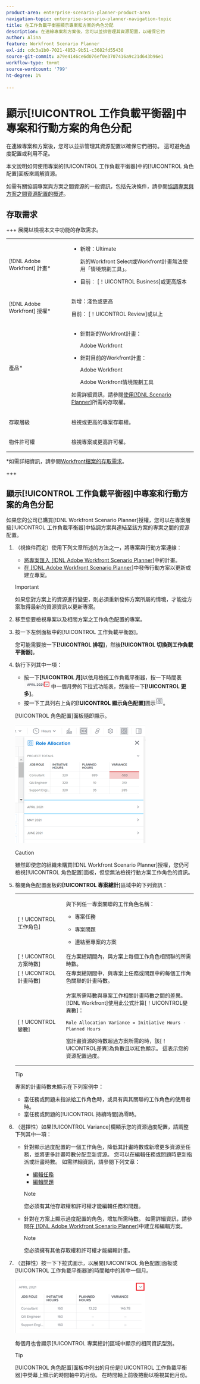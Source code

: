 ```yaml
---
product-area: enterprise-scenario-planner-product-area
navigation-topic: enterprise-scenario-planner-navigation-topic
title: 在工作負載平衡器顯示專案和方案的角色分配
description: 在連線專案和方案後，您可以並排管理其資源配置，以確保它們
author: Alina
feature: Workfront Scenario Planner
exl-id: cdc3a1b0-7021-4853-9b51-c3682fd55430
source-git-commit: a79e4146ce6d076ef0e3707416a9c21d643b96e1
workflow-type: tm+mt
source-wordcount: '799'
ht-degree: 1%

---
```


# 顯示[!UICONTROL 工作負載平衡器]中專案和行動方案的角色分配

<!--Audited: 07/2024-->

在連線專案和方案後，您可以並排管理其資源配置以確保它們相符。 這可避免過度配置或利用不足。

本文說明如何使用專案的[!UICONTROL 工作負載平衡器]中的[!UICONTROL 角色配置]面板來調解資源。

如需有關協調專案與方案之間資源的一般資訊，包括先決條件，請參閱[協調專案與方案之間資源配置的概述](../scenario-planner/overview-reconcile-allocations-between-projects-initiatives.md)。

## 存取需求

+++ 展開以檢視本文中功能的存取需求。

<table style="table-layout:auto"> 
 <col> 
 <col> 
 <tbody> 
  <tr> 
   <td> <p>[!DNL Adobe Workfront] 計畫*</p> </td> 
   <td> <ul></li>
   <li><p>新增：Ultimate </p></li>
   <p>新的Workfront Select或Workfront計畫無法使用「情境規劃工具」。 </p>
   <li><p>目前： [！UICONTROL Business]或更高版本</p></ul>
   </td> 
  </tr> 
  <tr> 
   <td> <p>[!DNL Adobe Workfront] 授權*</p> </td> 
   <td> <p>新增：淺色或更高</p> 
   <p>目前： [！UICONTROL Review]或以上</p> </td> 
  </tr> 
  <tr> 
   <td>產品* </td> 
   <td> <ul><li><p>針對新的Workfront計畫：</p><p> Adobe Workfront</li></p>
   <li><p>針對目前的Workfront計畫： </p>
   <p>Adobe Workfront</p> <p>Adobe Workfront情境規劃工具</p></li></ul>

<p>如需詳細資訊，請參閱<a href="../scenario-planner/access-needed-to-use-sp.md" class="MCXref xref">使用[!DNL Scenario Planner]</a>所需的存取權。 </p> </td> 
  </tr> 
  <tr data-mc-conditions=""> 
   <td>存取層級 </td> 
   <td> <p>檢視或更高的專案存取權。</p> </td> 
  </tr> 
  <tr data-mc-conditions=""> 
   <td> <p>物件許可權 </p> </td> 
   <td> <p> 檢視專案或更高許可權。</p> </td> 
  </tr> 
 </tbody> 
</table>

*如需詳細資訊，請參閱[Workfront檔案的存取需求](/help/quicksilver/administration-and-setup/add-users/access-levels-and-object-permissions/access-level-requirements-in-documentation.md)。

+++

## 顯示[!UICONTROL 工作負載平衡器]中專案和行動方案的角色分配

如果您的公司已購買[!DNL Workfront Scenario Planner]授權，您可以在專案層級[!UICONTROL 工作負載平衡器]中協調方案與連結至該方案的專案之間的資源配置。

1. （視條件而定）使用下列文章所述的方法之一，將專案與行動方案連線：

   * [將專案匯入 [!DNL Adobe Workfront Scenario Planner]](import-projects-to-plans.md)中的計畫。
   * [在 [!DNL Adobe Workfront Scenario Planner]](publish-scenarios-update-projects.md)中發佈行動方案以更新或建立專案。

   >[!IMPORTANT]
   >
   >如果您對方案上的資源進行變更，則必須重新發佈方案所屬的情境，才能從方案取得最新的資源資訊以更新專案。

1. 移至您要檢視專案以及相關方案之工作角色配置的專案。
1. 按一下左側面板中的[!UICONTROL 工作負載平衡器]。

   您可能需要按一下&#x200B;**[!UICONTROL 排程]**，然後&#x200B;**[!UICONTROL 切換到工作負載平衡器]**。

1. 執行下列其中一項：

   * 按一下&#x200B;**[!UICONTROL 月]**&#x200B;以依月檢視工作負載平衡器，按一下時間表![](assets/drop-down-next-to-month-month-view-wb.png)中一個月旁的下拉式功能表，然後按一下&#x200B;**[!UICONTROL 更多]**。
   * 按一下工具列右上角的&#x200B;**[!UICONTROL 顯示角色配置]**&#x200B;圖示![](assets/show-role-allocation-icon.png)。

   [!UICONTROL 角色配置]面板隨即顯示。

   ![](assets/role-allocation-panel-months-collapsed-350x319.png)

   >[!CAUTION]
   >
   >雖然即使您的組織未購買[!DNL Workfront Scenario Planner]授權，您仍可檢視[!UICONTROL 角色配置]面板，但您無法檢視行動方案工作角色的資訊。

   <!--
   <p data-mc-conditions="QuicksilverOrClassic.Draft mode">(NOTE: ensure this step stays 5 to match the mention of it in the section below)</p>
   -->

1. 檢閱角色配置面板的&#x200B;**[!UICONTROL 專案總計]**&#x200B;區域中的下列資訊：

   <table style="table-layout:auto"> 
    <col> 
    <col> 
    <tbody> 
     <tr> 
      <td role="rowheader">[！UICONTROL工作角色]</td> 
      <td> <p>與下列任一專案關聯的工作角色名稱：</p> 
       <ul> 
        <li> <p>專案任務</p> </li> 
        <li> <p>專案問題</p> </li> 
        <li> <p>連結至專案的方案</p> </li> 
       </ul> </td> 
     </tr> 
     <tr> 
      <td role="rowheader">[！UICONTROL方案時數]</td> 
      <td>在方案總期間內，與方案上每個工作角色相關聯的所需時數。 </td> 
     </tr> 
     <tr> 
      <td role="rowheader">[！UICONTROL計畫時數]</td> 
      <td>在專案總期間中，與專案上任務或問題中的每個工作角色關聯的計畫時數。 </td> 
     </tr> 
     <tr> 
      <td role="rowheader">[！UICONTROL變數]</td> 
      <td> <p>方案所需時數與專案工作相關計畫時數之間的差異。 [!DNL Workfront]使用此公式計算[！UICONTROL變異數]：</p> <p><code>Role Allocation Variance = Initiative Hours - Planned Hours</code> </p> <p>當計畫資源的時數超過方案所需的時，該[！UICONTROL差異]為負數且以紅色顯示。 這表示您的資源配置過度。 </p> </td> 
     </tr> 
    </tbody> 
   </table>

   >[!TIP]
   >
   >專案的計畫時數未顯示在下列案例中：
   >
   >   
   >   
   >   * 當任務或問題未指派給工作角色時，或具有與其關聯的工作角色的使用者時。
   >   * 當任務或問題的[!UICONTROL 持續時間]為零時。
   >   
   >

1. （選擇性）如果[!UICONTROL Variance]欄顯示您的資源過度配置，請調整下列其中一項：

   * 針對顯示過度配置的一個工作角色，降低其計畫時數或新增更多資源至任務，並將更多計畫時數分配至新資源。 您可以在編輯任務或問題時更新指派或計畫時數。 如需詳細資訊，請參閱下列文章：

      * [編輯任務](../manage-work/tasks/manage-tasks/edit-tasks.md)
      * [編輯問題](../manage-work/issues/manage-issues/edit-issues.md)

     >[!NOTE]
     >
     >您必須有其他存取權和許可權才能編輯任務和問題。

   * 針對在方案上顯示過度配置的角色，增加所需時數。 如需詳細資訊，請參閱[在 [!DNL Adobe Workfront Scenario Planner]](create-and-edit-initiatives.md)中建立和編輯方案。

     >[!NOTE]
     >
     >您必須擁有其他存取權和許可權才能編輯計畫。

1. （選擇性）按一下下拉式圖示，以展開[!UICONTROL 角色配置]面板或[!UICONTROL 工作負載平衡器]的時間軸中的其中一個月。

   ![](assets/month-expanded-highlighted-role-allocation-panel-wb-350x145.png)

   每個月也會顯示[!UICONTROL 專案總計]區域中顯示的相同資訊型別。

   >[!TIP]
   >
   >[!UICONTROL 角色配置]面板中列出的月份是[!UICONTROL 工作負載平衡器]中熒幕上顯示的時間軸中的月份。 在時間軸上前後捲動以檢視其他月份。

   <!--
   <li value="8" data-mc-conditions="QuicksilverOrClassic.Draft mode"> <p> </p> </li>
   -->


